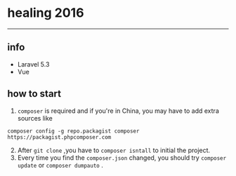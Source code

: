 # healing 2016
---
## info
- Laravel 5.3
- Vue

## how to start
1. `composer` is required and if you're in China, you may have to add extra sources like  
```
composer config -g repo.packagist composer https://packagist.phpcomposer.com
```

2. After `git clone` ,you have to `composer isntall` to initial the project.
3. Every time you find the `composer.json` changed, you should try `composer update` or `composer dumpauto` .